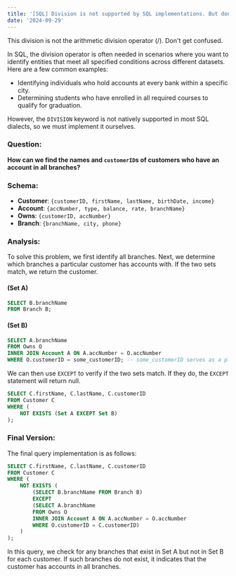 ```yaml
---
title: '[SQL] Division is not supported by SQL implementations. But don't worry.'
date: '2024-09-29'
---
```


This division is not the arithmetic division operator (/). Don't get confused.

In SQL, the division operator is often needed in scenarios where you want to identify entities that meet all specified conditions across different datasets. Here are a few common examples:

- Identifying individuals who hold accounts at every bank within a specific city.
- Determining students who have enrolled in all required courses to qualify for graduation.

However, the `DIVISION` keyword is not natively supported in most SQL dialects, so we must implement it ourselves.

### Question: 
**How can we find the names and `customerID`s of customers who have an account in all branches?**

### Schema:
- **Customer**: `{customerID, firstName, lastName, birthDate, income}`
- **Account**: `{accNumber, type, balance, rate, branchName}`
- **Owns**: `{customerID, accNumber}`
- **Branch**: `{branchName, city, phone}`

### Analysis:
To solve this problem, we first identify all branches. Next, we determine which branches a particular customer has accounts with. If the two sets match, we return the customer.

#### (Set A)
```sql
SELECT B.branchName
FROM Branch B;
```

#### (Set B)
```sql
SELECT A.branchName
FROM Owns O 
INNER JOIN Account A ON A.accNumber = O.accNumber 
WHERE O.customerID = some_customerID; -- some_customerID serves as a placeholder correlating to the outer query
```

We can then use `EXCEPT` to verify if the two sets match. If they do, the `EXCEPT` statement will return null.

```sql
SELECT C.firstName, C.lastName, C.customerID
FROM Customer C
WHERE (
    NOT EXISTS (Set A EXCEPT Set B) 
);
```

### Final Version:
The final query implementation is as follows:

```sql
SELECT C.firstName, C.lastName, C.customerID
FROM Customer C
WHERE (
    NOT EXISTS (
        (SELECT B.branchName FROM Branch B)
        EXCEPT 
        (SELECT A.branchName
        FROM Owns O 
        INNER JOIN Account A ON A.accNumber = O.accNumber 
        WHERE O.customerID = C.customerID)
    ) 
);
```

In this query, we check for any branches that exist in Set A but not in Set B for each customer. If such branches do not exist, it indicates that the customer has accounts in all branches.
